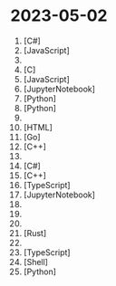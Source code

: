 # 2023-05-02

1. [](https://github.comundefined "一键自动化 下载、安装、激活 Office 的利器。") [C#]
2. [](https://github.comundefined "Easily export the Genshin Impact wish record.") [JavaScript]
3. [](https://github.comundefined "🐋蓝鲸直播源-长期维护的电视直播源接口、TVBox、Pluto Player、猫影视TV、IPTV、BIUBIU TV、IPTV源、直播源、源享家、蓝鲸直播源、等影视及m3u8播放器通用接口都可观看") 
4. [](https://github.comundefined "Lean's LEDE source") [C]
5. [](https://github.comundefined "猫抓 chrome资源嗅探扩展") [JavaScript]
6. [](https://github.comundefined "Singing Voice Conversion via diffusion model") [JupyterNotebook]
7. [](https://github.comundefined "Galgame翻译工具，支持剪贴板、OCR、HOOK，支持40余种翻译引擎。Galgame translate tool , support clipboard / OCR/ HOOK, support 40+ translate engines.") [Python]
8. [](https://github.comundefined "A global resource download orchestration system, build your home download center.") [Python]
9. [](https://github.comundefined "TVbox开源版（空壳-自行配置）") 
10. [](https://github.comundefined "✯ 一个国内可直连的直播源分享项目 ✯ 🔕 永久免费 直连访问 完整开源 不含广告 完善的台标 直播源支持IPv4/IPv6双栈访问 🔕") [HTML]
11. [](https://github.comundefined "Golang 算法竞赛模板库 | Solutions to Codeforces by Go 💭💡🎈") [Go]
12. [](https://github.comundefined "《明日方舟》小助手，全日常一键长草！| A one-click tool for the daily tasks of Arknights, supporting all clients.") [C++]
13. [](https://github.comundefined "") 
14. [](https://github.comundefined "适用于新系统UI的哔哩") [C#]
15. [](https://github.comundefined "Qt based cross-platform GUI proxy configuration manager (backend: v2ray / sing-box)") [C++]
16. [](https://github.comundefined "🤖 laf 是云开发平台，提供云函数、云数据库、云存储等开箱即用的应用资源。让开发者快速释放创意。ChatGPT 自动写函数，秒级上线，世界上只有两种 serverless，30 秒上线的 和 30 秒劝退的！") [TypeScript]
17. [](https://github.comundefined "OpenMMLab course index and materials") [JupyterNotebook]
18. [](https://github.comundefined "🚀 免费订阅地址，🚀 免费节点，🚀 6小时更新一次，共享节点，节点质量高可用，完全免费。免费clash订阅地址，免费翻墙、免费科学上网、免费梯子、免费ss/v2ray/trojan节点、谷歌商店、翻墙梯子。注意：目前进入官网需开启代理。") 
19. [](https://github.comundefined "直播源相关资源汇总 📺 💯 IPTV、M3U —— 勤洗手、戴口罩，祝愿所有人百毒不侵") 
20. [](https://github.comundefined "本项目制作的初衷是帮助渗透新手快速搭建工作环境，工欲善其事，必先利其器。") 
21. [](https://github.comundefined "🤱🏻 Turn any webpage into a desktop app with Rust. 🤱🏻 很简单的用 Rust 打包网页生成很小的桌面 App") [Rust]
22. [](https://github.comundefined "长期免费维护数个SSR/SS/V2RAY/VPN/CLASH订阅高速节点链接！电报群：https://t.me/xrayfree") 
23. [](https://github.comundefined "🌟 Wiki of OI / ICPC for everyone. （某大型游戏线上攻略，内含炫酷算术魔法）") [TypeScript]
24. [](https://github.comundefined "一個基於 MIUI 13-14（Android 12-13）適配的 Magisk 相機模組") [Shell]
25. [](https://github.comundefined "分享 GitHub 上有趣、入门级的开源项目。Share interesting, entry-level open source projects on GitHub.") [Python]
